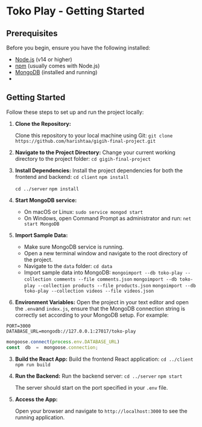 
# Toko Play - Getting Started
## Prerequisites
Before you begin, ensure you have the following installed:
- [Node.js](https://nodejs.org/) (v14 or higher)
-  [npm](https://www.npmjs.com/get-npm) (usually comes with Node.js)
-  [MongoDB](https://www.mongodb.com/try/download/community) (installed and running)
- 

##  Getting Started
Follow these steps to set up and run the project locally:

1.  **Clone the Repository:**
    
    Clone this repository to your local machine using Git:
    `git clone https://github.com/harishtaa/gigih-final-project.git` 
    
2.  **Navigate to the Project Directory:**
    Change your current working directory to the project folder:
    `cd gigih-final-project`
    
1.  **Install Dependencies:**
    Install the project dependencies for both the frontend and backend:
    `cd client`
    `npm install`
    
    `cd ../server`
   `npm install` 
   
1.  **Start MongoDB service:**
    -   On macOS or Linux:
        `sudo service mongod start` 
    -   On Windows, open Command Prompt as administrator and run:
        `net start MongoDB` 
        
2.  **Import Sample Data:**
    -   Make sure MongoDB service is running.
    -   Open a new terminal window and navigate to the root directory of the project.
    -  Navigate to the `data` folder: `cd data `
    -   Import sample data into MongoDB:
     `mongoimport --db toko-play --collection comments --file comments.json`
     `mongoimport --db toko-play --collection products --file products.json`
     `mongoimport --db toko-play --collection videos --file videos.json`

2.  **Environment Variables:**
    Open the project in your text editor and open the `.env`and `index.js`, ensure that the MongoDB connection string is correctly set according to your MongoDB setup. For example:

```.env
PORT=3000
DATABASE_URL=mongodb://127.0.0.1:27017/toko-play
``` 
```javascript I'm A tab 
mongoose.connect(process.env.DATABASE_URL)
const  db  =  mongoose.connection;
 ```
3.  **Build the React App:**
    Build the frontend React application:
    `cd ../client`
    `npm run build` 
    
4.  **Run the Backend:**
    Run the backend server:
    `cd ../server`
    `npm start` 
    
    The server should start on the port specified in your `.env` file.
    
5.  **Access the App:**
    
    Open your browser and navigate to `http://localhost:3000` to see the running application.

